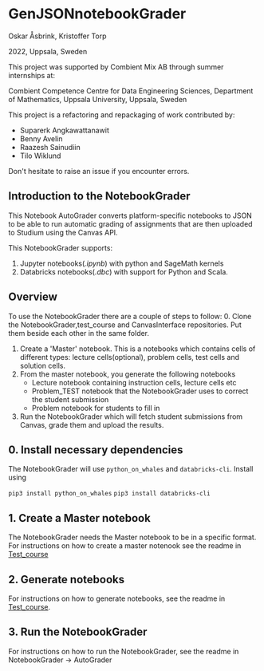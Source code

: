 # GenJSONnotebookGrader

Oskar Åsbrink, Kristoffer Torp

2022, Uppsala, Sweden

This project was supported by Combient Mix AB through summer internships at:

Combient Competence Centre for Data Engineering Sciences, 
Department of Mathematics, 
Uppsala University, Uppsala, Sweden


This project is a refactoring and repackaging of work contributed by:
- Suparerk Angkawattanawit
- Benny Avelin
- Raazesh Sainudiin
- Tilo Wiklund

Don't hesitate to raise an issue if you encounter errors.

## Introduction to the NotebookGrader

This Notebook AutoGrader converts platform-specific notebooks to JSON to be able to run automatic grading of assignments that are then uploaded to Studium using the Canvas API.


This NotebookGrader supports:

1. Jupyter notebooks(*.ipynb*) with python and SageMath kernels
2. Databricks notebooks(*.dbc*) with support for Python and Scala.


## Overview

To use the NotebookGrader there are a couple of steps to follow:
0. Clone the NotebookGrader,test_course and CanvasInterface repositories. Put them beside each other in the same folder.
1. Create a 'Master' notebook. This is a notebooks which contains cells of different types: lecture cells(optional),  problem cells, test cells and solution cells. 
2. From the master notebook, you generate the following notebooks
    - Lecture notebook containing instruction cells, lecture cells etc
    - Problem_TEST notebook that the NotebookGrader uses to correct the student submission
    - Problem notebook for students to fill in
3. Run the NotebookGrader which will fetch student submissions from Canvas, grade them and upload the results.

## 0. Install necessary dependencies
The NotebookGrader will use `python_on_whales` and `databricks-cli`. Install using

`pip3 install python_on_whales`
`pip3 install databricks-cli`

## 1. Create a Master notebook
The NotebookGrader needs the Master notebook to be in a specific format.
For instructions on how to create a master notenook see the readme in [Test_course](https://github.com/datascience-intro/test_course)

## 2. Generate notebooks
For instructions on how to generate notebooks, see the readme in [Test_course](https://github.com/datascience-intro/test_course).

## 3. Run the NotebookGrader
For instructions on how to run the NotebookGrader, see the readme in NotebookGrader -> AutoGrader





